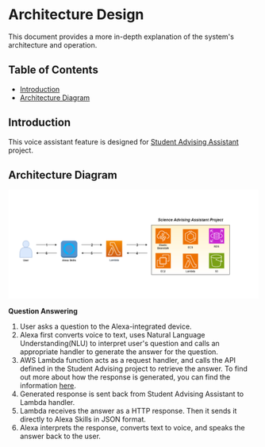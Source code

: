 # Architecture Design #

This document provides a more in-depth explanation of the system's architecture and operation.

## Table of Contents ## 
- [Introduction](#introduction)
- [Architecture Diagram](#architecture-diagram)

## Introduction ##

This voice assistant feature is designed for [Student Advising Assistant](https://github.com/UBC-CIC/student-advising-assistant) project.  

## Architecture Diagram ##
![diagram](./images/Architecture-Diagram.png)

**Question Answering**  
1. User asks a question to the Alexa-integrated device.  
2. Alexa first converts voice to text, uses Natural Language Understanding(NLU) to interpret user's question and calls an appropriate handler to generate the answer for the question.
3. AWS Lambda function acts as a request handler, and calls the API defined in the Student Advising project to retrieve the answer. To find out more about how the response is generated, you can find the information [here](https://github.com/UBC-CIC/student-advising-assistant/blob/main/docs/ArchitectureDesign.md#aws-infrastructure).
4. Generated response is sent back from Student Advising Assistant to Lambda handler. 
5. Lambda receives the answer as a HTTP response. Then it sends it directly to Alexa Skills in JSON format.
6. Alexa interprets the response, converts text to voice, and speaks the answer back to the user. 